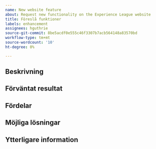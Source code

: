 ```yaml
---
name: New website feature
about: Request new functionality on the Experience League website
title: Föreslå funktioner
labels: enhancement
assignees: hguthrie
source-git-commit: 8be5acdf0e555c46f3307b7acb564148a83570bd
workflow-type: tm+mt
source-wordcount: '10'
ht-degree: 0%

---
```



## Beskrivning

<!-- (REQUIRED) Describe the feature you want added. -->

## Förväntat resultat

<!-- (REQUIRED) What is the expected result or behavior of this feature? -->

## Fördelar

<!-- (REQUIRED) How does this feature improve the docs experience? -->

## Möjliga lösningar

<!-- (OPTIONAL) What would a solution for this issue look like? -->

## Ytterligare information

<!-- (OPTIONAL) What other information can you provide about this feature? -->

<!--
Thank you for taking the time to report this issue!
GitHub Issues in this repo should relate to the applicable codebase.

Before submitting this issue, make sure you are complying with our Code of Conduct:
https://github.com/AdobeDocs/commerce-operations.en/blob/main/code-of-conduct.md

Issues that do not comply with our Code of Conduct or do not contain enough information may be closed at the maintainers' discretion.

Feel free to remove this section before creating this issue.
-->
